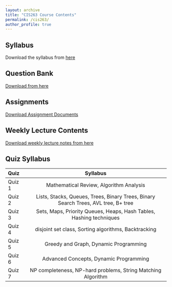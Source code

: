 ```yaml
---
layout: archive
title: "CIS263 Course Contents"
permalink: /cis263/
author_profile: true
---
```


## Syllabus

Download the syllabus from [here](https://drive.google.com/file/d/1wlFeoHLND8H7ev3e9nPZrGoPsF4EMsfY/view?usp=sharing) 


## Question Bank

[Download from here](https://docs.google.com/document/d/14XvMZ0pi7kqs5fwq2hbaJ4rvB1Ffh73yDmnB6bH5_xU/edit?usp=sharing)


## Assignments

[Download Assignment Documents](https://drive.google.com/drive/folders/1dF7HuUKsbFxefJj4Tj4ds1FS7Fmelggl?usp=sharing)


## Weekly Lecture Contents

[Download weekly lecture notes from here](https://drive.google.com/drive/folders/1bdiSmyTEKK2Ir7DdeWaV04EQoKBmECD6?usp=sharing)



## Quiz Syllabus

| Quiz      | Syllabus | 
| :---        |:----:   | 
| Quiz 1      | Mathematical Review, Algorithm Analysis      | 
| Quiz 2   | Lists, Stacks, Queues, Trees, Binary Trees, Binary Search Trees, AVL tree, B+ tree|
| Quiz 3   | Sets, Maps, Priority Queues, Heaps, Hash Tables, Hashing techniques|
| Quiz 4   | disjoint set class, Sorting algorithms, Backtracking|
| Quiz 5  | Greedy and Graph, Dynamic Programming | 
| Quiz 6  | Advanced Concepts, Dynamic Programming| 
| Quiz 7  | NP completeness, NP-hard problems, String Matching Algorithm|



